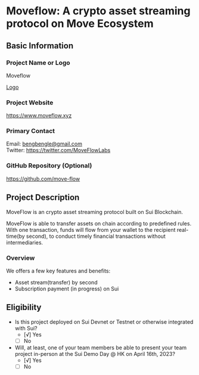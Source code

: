 # Moveflow: A crypto asset streaming protocol on Move Ecosystem

## Basic Information

### Project Name or Logo

Moveflow

[Logo](https://raw.githubusercontent.com/Move-Flow/MoveFlow-deployed/main/icons/favicon-32x32.png)

### Project Website

https://www.moveflow.xyz

### Primary Contact

Email: bengbengle@gmail.com  
Twitter: https://twitter.com/MoveFlowLabs

### GitHub Repository (Optional)

https://github.com/move-flow

## Project Description

MoveFlow is an crypto asset streaming protocol built on Sui Blockchain.

MoveFlow is able to transfer assets on chain according to predefined rules. With one transaction, funds will flow from your wallet to the recipient real-time(by second), to conduct timely financial transactions without intermediaries.

### Overview

We offers a few key features and benefits:

* Asset stream(transfer) by second
* Subscription payment (in progress) on Sui


## Eligibility

- Is this project deployed on Sui Devnet or Testnet or otherwise integrated with Sui?
    - [√] Yes
    - [ ] No
- Will, at least, one of your team members be able to present your team project in-person at the Sui Demo Day @ HK on April 16th, 2023?
    - [√] Yes
    - [ ] No
